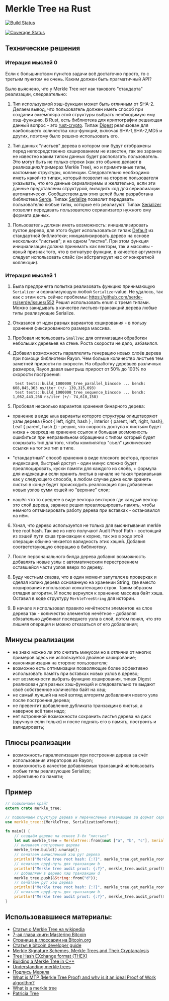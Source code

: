# Merkle Tree на Rust

[![Build Status](https://travis-ci.org/LooMaclin/merkle_tree_rs.svg?branch=master)](https://travis-ci.org/LooMaclin/merkle_tree_rs)

[![Coverage Status](https://coveralls.io/repos/github/LooMaclin/merkle_tree_rs/badge.svg?branch=master)](https://coveralls.io/github/LooMaclin/merkle_tree_rs?branch=master)


## Технические решения

### Итерация мыслей 0

Если с большинством пунктов задачи всё достаточно просто, то с третьим пунктом не очень.
Каким должен быть прагматичный API?

Было выяснено, что у Merkle Tree нет как такового "стандарта" реализации, следовательно:

1) Тип используемой хэш-функции может быть отличным от SHA-2. Делаем вывод, что пользователь должен 
    иметь способ при создании экземпляра этой структуры выбрать необходимую ему хэш-функцию. В Rust, есть библиотека 
    для криптографии решающая данный вопрос - это [rust-crypto](https://github.com/DaGenix/rust-crypto/). 
    Типаж [Digest](https://docs.rs/rust-crypto/0.2.36/crypto/digest/trait.Digest.html) реализован для наибольшего 
    количества хэш-функций, включая SHA-1,SHA-2,MD5 и других, поэтому было решено использовать его.
    
2) Тип данных "листьев" дерева в котором они будут отображены перед непосредственно хэшированием не известен, 
    так же заранее не известно каким типом данных будет располагать пользователь. Это могут быть не только строки 
    (как это обычно делают в реализациях/примерах Merkle Tree), но и примитивные типы, кастомные структуры, коллекции. 
    Следовательно необходимо иметь какой-то типаж, который позволит на стороне пользователя указывать, что его данные 
    сериализуемы и желательно, если эти данные представлены структурой, выводить код для сериализации автоматически.
    Сообществом для этих целей была разработана библиотека [Serde](https://serde.rs/). Типаж [Serialize](https://docs.serde.rs/serde/trait.Serialize.html) 
    позволит передавать пользователю любые типы, которые его реализуют. Типаж [Serializer](https://docs.rs/serde/1.0.8/serde/ser/trait.Serializer.html) 
    позволит передавать пользователю сериализатор нужного ему формата данных.
    
3) Пользователь должен иметь возможность: инициализировать пустое дерево, для этого будет использоваться типаж 
    [Default](https://doc.rust-lang.org/std/default/trait.Default.html) из стандартной библиотеки; 
    инициализировать дерево на основе нескольких "листьев"; и на одном "листке".
    При этом функция инициализации должна принимать как векторы, так и массивы - явный признак того, что в сигнатуре 
    функции, в качестве аргумента следует использовать слайс (он абстрагирует нас от конкретной коллекции).
    
### Итерация мыслей 1

1) Была предпринята попытка реализовать функцию принимающую `Serializer` и сериализующую любой `Serialize`-value.
Не удалось, так как с этим есть сейчас проблемы: https://github.com/serde-rs/serde/issues/552
Решил использовать enum с тремя типами. Можно закидывать в качестве листьев-транзакций дерева любые типы реализующие Serialize.

2) Отказался от идеи разных вариантов хэширования - в пользу хранения фиксированного размера массива.

3) Пробовал использовать `SmallVec` для оптимизации обработки небольших деревьев на стеке. Роста скорости не дало, избавился.

4) Добавил возможность параллелить генерацию новых слоёв дерева при помощи библиотеки Rayon. Чем больше количество 
   листъев тем заметней прирости по скорости. На обработку деревьев различных размеров, Rayon 
   давал выигрыш прирост от 50% до 100% по скорости построения:
   ```
    test tests::build_1000000_tree_parallel_bincode ... bench: 608,845,363 ns/iter (+/- 139,315,093)
    test tests::build_1000000_tree_sequence_bincode ... bench: 1,062,443,268 ns/iter (+/- 74,610,158)
   ```
   
5) Пробовал несколько вариантов хранения бинарного дерева:

- хранение в виде `enum` варианты которого структуры олицетворяют узлы дерева (Root { left, right, hash } , 
Interior { parent, left, right, hash}, Leaf { parent, hash }) - решил, что скорость доступа к листьям будет низка + 
оверхед на хранение ссылок и большая возможность ошибиться при неправильном обращении с типом который будет сокрывать тип 
для того, чтобы компилятор "съел" циклические ссылки на тот же тип в типе.

- "стандартный" способ хранения в виде плоского вектора, простая индексация, быстрый доступ - один минус сложно будет преаллоцировать,
куски памяти для каждого из слоёв, + формула для индексации если хранить листья в начале не такая тривиальная как у следующего способа, 
в любом случае даже если хранить листья в конце будет происходить реаллокация при добавлении новых узлов сумм хэшей но "верхние" слои;

- нашёл что то среднее в виде вектора векторов где каждый вектор это слой дерева, заранее решил преаллоцировать память, 
чтобы немного оптмизировать работу дерева при вставках - остановился на нём.

6) Узнал, что дерево используется не только для высчитывания merkle tree root hash. Так же из него получают Audit Proof Path - 
состоящий из хэшей пути хэша транзакции к корню, так же в ходе этой операции обычно чекается валидность этих хэшей. Добавил 
соответствующую операцию в библиотеку.

7) После первоначального билда дерева добавил возможность добавлять новые узлы с автоматическим перестроением оставшейся 
части узлов вверх по дереву.

8) Буду честным сказав, что в один момент запутался в проверках и сделал копию дерева основанную на хранении String, 
где вместо хэширования использовал конкатенацию строк. Таким образом отладил алгоритм. И после вернулся к хранению массива байт хэша.
Оставил в коде структуру `MerkleTreeString` для истории.

9) В начале я использовал правило нечётности элементов на слое дерева так - количество элементов нечётное - добавлял обязательно дубликат последнего узла в слой,
потом понял, что это лишняя операция и можно отказаться от его добавления;

## Минусы реализации
- не знаю можно ли это считать минусом но в отличии от многих примеров здесь не используется двойное хэширование;
- каноникализация на стороне пользователя;
- возможно есть оптимизации позволяющие более эффективно использовать память при вставках новых узлов в дерево;
- нет возможности выбрать функцию хэширования, типаж Digest реализован для разных хэш-функций и следовательно те выдают
своё собственное количество байт на хэш;
- не самый лучший на мой взгляд алгоритм добавления нового узла после построения дерева;
- не превентит добавление дубликата транзакции в листья, а наверное всё таки надо;
- нет встроенной возможности сохранить листья дерева на диск (вручную если только) и после поднять его в память, 
построить и валидировать;

## Плюсы реализации
- возможность параллелизации при построении дерева за счёт использования итераторов из Rayon;
- возможность в качестве добавляемых транзакций использовать любые типы реализующие Serialize;
- эффективно по памяти;

## Пример

```rust
// подключаем крэйт
extern crate merkle_tree;

// подключаем структуру дерева и перечисление отвечающее за формат сериализации
use merkle_tree::{MerkleTree, SerializationFormat};

fn main() {
    // создаём дерево на основе 3-ёх "листьев"
    let mut merkle_tree = MerkleTree::from(&mut ["a", "b", "c"], SerializationFormat::Json);
    // вызываем построение дерева    
    merkle_tree.build().unwrap();
    // печатаем вычисленный хэш рут дерева
    println!("Merkle tree root hash: {:?}", merkle_tree.get_merkle_root());
    // печатаем пруф-путь для транзакции b
    println!("Merkle tree audit proot: {:?}", merkle_tree.audit_proof(&[172, 141, 131, 66, 187, 178, 54, 45, 19, 240, 165, 89, 163, 98, 27, 180, 7, 1, 19, 104, 137, 81, 100, 182, 40, 165, 79, 127, 195, 63, 196, 60]).unwrap());
    // добавляем в дерево хэш транзакции d
    merkle_tree.push(&String::from("d"));
    // печатаем рут хэш дерева
    println!("Merkle tree root hash: {:?}", merkle_tree.get_merkle_root());
    // печатаем пруф-путь для транзакции b
    println!("Merkle tree audit proot: {:?}", merkle_tree.audit_proof(&[172, 141, 131, 66, 187, 178, 54, 45, 19, 240, 165, 89, 163, 98, 27, 180, 7, 1, 19, 104, 137, 81, 100, 182, 40, 165, 79, 127, 195, 63, 196, 60]).unwrap());
}
```

## Использовавшиеся материалы:
- [Статья о Merkle Tree на wikipedia](https://en.wikipedia.org/wiki/Merkle_tree)
- [7-ая глава книги Mastering Bitcoin](http://chimera.labs.oreilly.com/books/1234000001802/ch07.html#merkle_trees)
- [Страница в глоссарии на Bitcoin.org](https://bitcoin.org/en/glossary/merkle-tree)
- [Статья в bitcoin developer guide](https://bitcoin.org/en/developer-guide#transaction-data)
- [Merkle Signature Schemes, Merkle Trees and Their Cryptanalysis](https://www.emsec.rub.de/media/crypto/attachments/files/2011/04/becker_1.pdf)
- [Tree Hash EXchange format (THEX)](http://adc.sourceforge.net/draft-jchapweske-thex-02.html#anchor2)
- [Building a Merkle Tree in C++](https://codetrips.com/2016/06/19/implementing-a-merkle-tree-in-c/)
- [Understanding merkle trees](https://www.codeproject.com/Articles/1176140/Understanding-Merkle-Trees-Why-use-them-who-uses-t)
- [Подпись Меркла](https://ru.wikipedia.org/wiki/%D0%9F%D0%BE%D0%B4%D0%BF%D0%B8%D1%81%D1%8C_%D0%9C%D0%B5%D1%80%D0%BA%D0%BB%D0%B0)
- [What is MTP (Merkle Tree Proof) and why is it an ideal Proof of Work algorithm?](https://github.com/zcoinofficial/zcoin/wiki/What-is-MTP-(Merkle-Tree-Proof)-and-why-is-it-an-ideal-Proof-of-Work-algorithm%3F)
- [What is a merkle tree](https://www.weusecoins.com/what-is-a-merkle-tree/)
- [Patricia Tree](https://github.com/ethereum/wiki/wiki/Patricia-Tree)

